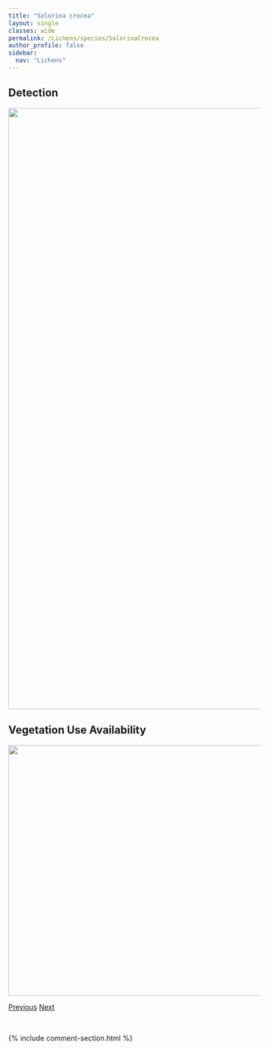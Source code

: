 ```yaml
---
title: "Solorina crocea"
layout: single
classes: wide
permalink: /Lichens/species/SolorinaCrocea
author_profile: false
sidebar:
  nav: "Lichens"
---
```


<h2>Detection</h2>

<a href="https://drive.google.com/uc?export=view&id=1qj7URLb44RSkQ1fg5EdnLyMActbATh61">
<img src="https://drive.google.com/uc?export=view&id=1qj7URLb44RSkQ1fg5EdnLyMActbATh61" height = "1200" width = "800">
</a>


<h2>Vegetation Use Availability</h2>

<a href="https://drive.google.com/uc?export=view&id=1RARWWXaVx8VPEuDdCtK_hJRuKfSJ9dd6">
<img src="https://drive.google.com/uc?export=view&id=1RARWWXaVx8VPEuDdCtK_hJRuKfSJ9dd6" height = "500" width = "1000">
</a>


<a href="/DevelopmentWebsite/Lichens/species/SolorinaBispora" class="pagination--pager" title="Solorina bispora">Previous</a> <a href="/DevelopmentWebsite/Lichens/species/SolorinaSaccata" class="pagination--pager" title="Solorina saccata">Next</a>

<p>&nbsp;</p>

{% include comment-section.html %}
